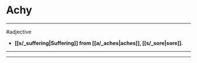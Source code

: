 # Achy
---
#adjective
- **[[s/_suffering|Suffering]] from [[a/_aches|aches]], [[s/_sore|sore]].**
---
---
